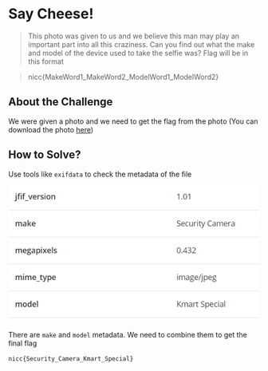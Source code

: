 # Say Cheese!
> This photo was given to us and we believe this man may play an important part into all this craziness. Can you find out what the make and model of the device used to take the selfie was? Flag will be in this format

> nicc{MakeWord1_MakeWord2_ModelWord1_ModelWord2}

## About the Challenge
We were given a photo and we need to get the flag from the photo (You can download the photo [here](Selfie.jpg))

## How to Solve?
Use tools like `exifdata` to check the metadata of the file

![metadata](images/metadata.png)

There are `make` and `model` metadata. We need to combine them to get the final flag

```
nicc{Security_Camera_Kmart_Special}
```
